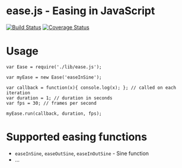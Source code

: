# ease.js - Easing in JavaScript

[![Build Status](https://travis-ci.org/iamcal/ease.js.svg)](https://travis-ci.org/iamcal/ease.js)
[![Coverage Status](https://coveralls.io/repos/iamcal/ease.js/badge.svg)](https://coveralls.io/r/iamcal/ease.js)


# Usage

    var Ease = require('./lib/ease.js');

    var myEase = new Ease('easeInSine');

    var callback = function(x){ console.log(x); }; // called on each iteration
    var duration = 1; // duration in seconds
    var fps = 30; // frames per second

    myEase.run(callback, duration, fps);


# Supported easing functions

 * `easeInSine`, `easeOutSine`, `easeInOutSine` - Sine function
 * ...

